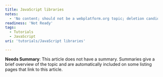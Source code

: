```yaml
---
title: JavaScript libraries
notes:
  - 'No content; should not be a webplatform.org topic; deletion candidate'
readiness: 'Not Ready'
tags:
  - Tutorials
  - JavaScript
uri: 'tutorials/JavaScript libraries'

---
```

**Needs Summary**: This article does not have a summary. Summaries give a brief overview of the topic and are automatically included on some listing pages that link to this article.

